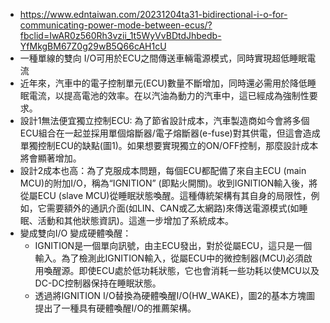 * https://www.edntaiwan.com/20231204ta31-bidirectional-i-o-for-communicating-power-mode-between-ecus/?fbclid=IwAR0z560Rh3vzii_1t5WyVvBDtdJhbedb-YfMkgBM67Z0g29wB5Q66cAH1cU
* 一種單線的雙向 I/O可用於ECU之間傳送車輛電源模式，同時實現超低睡眠電流
* 近年來，汽車中的電子控制單元(ECU)數量不斷增加，同時還必需用於降低睡眠電流，以提高電池的效率。在以汽油為動力的汽車中，這已經成為強制性要求。
* 設計1無法便宜獨立控制ECU: 為了節省設計成本，汽車製造商如今會將多個ECU組合在一起並採用單個熔斷器/電子熔斷器(e-fuse)對其供電，但這會造成單獨控制ECU的缺點(圖1)。如果想要實現獨立的ON/OFF控制，那麼設計成本將會顯著增加。
* 設計2成本也高：為了克服成本問題，每個ECU都配備了來自主ECU (main MCU)的附加I/O，稱為“IGNITION” (即點火開關)。收到IGNITION輸入後，將從屬ECU (slave MCU)從睡眠狀態喚醒。這種傳統架構有其自身的局限性，例如，它需要額外的通訊介面(如LIN、CAN或乙太網路)來傳送電源模式(如睡眠、活動和其他狀態資訊)。這進一步增加了系統成本。
* 變成雙向I/O 變成硬體喚醒：
  * IGNITION是一個單向訊號，由主ECU發出，對於從屬ECU，這只是一個輸入。為了檢測此IGNITION輸入，從屬ECU中的微控制器(MCU)必須啟用喚醒源。即使ECU處於低功耗狀態，它也會消耗一些功耗以使MCU以及DC-DC控制器保持在睡眠狀態。
  * 透過將IGNITION I/O替換為硬體喚醒I/O(HW_WAKE)，圖2的基本方塊圖提出了一種具有硬體喚醒I/O的推薦架構。